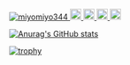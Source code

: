 <p align="left"> 
  <a href="https://github.com/miyomiyo344/miyomiyo344/">
    <img src="https://komarev.com/ghpvc/?username=miyomiyo344" alt="miyomiyo344" />
  </a>
  <a href="http://twitter.com/chycara344">
    <img height="20" src="https://img.shields.io/twitter/follow/chycara344?label=Twitter&logo=twitter&style=flat" />
  </a>
  <a href="https://github.com/miyomiyo344">
    <img height="20" src="https://img.shields.io/github/followers/miyomiyo344?label=follow&logo=github&style=flat" />
  </a>
  <a href="http://qiita.com/miguel344">
    <img height="20" src="https://qiita-badge.apiapi.app/s/miguel344/posts.svg" />
  </a>
  <//qiita.com/miguel344">
    <img height="20" src="https://qiita-badge.apiapi.app/s/miguel344/contributions.svg" />
  </a>
</p>

  [![Anurag's GitHub stats](https://github-readme-stats.vercel.app/api?username=miyomiyo344&hide=contribs,prs&count_private=true&show_icons=true&show_icons=true&theme=radical)](https://github.com/anuraghazra/github-readme-stats)

  [![trophy](https://github-profile-trophy.vercel.app/?username=miyomiyo344)](https://github.com/ryo-ma/github-profile-trophy)

